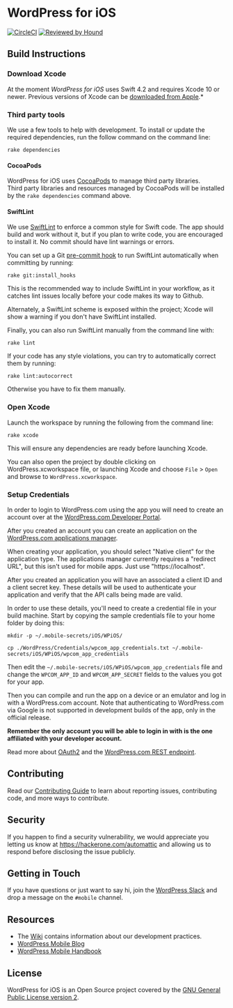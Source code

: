# WordPress for iOS #

[![CircleCI](https://circleci.com/gh/wordpress-mobile/WordPress-iOS.svg?style=svg)](https://circleci.com/gh/wordpress-mobile/WordPress-iOS)
[![Reviewed by Hound](https://img.shields.io/badge/Reviewed_by-Hound-8E64B0.svg)](https://houndci.com)

## Build Instructions

### Download Xcode

At the moment *WordPress for iOS* uses Swift 4.2 and requires Xcode 10 or newer. Previous versions of Xcode can be [downloaded from Apple](https://developer.apple.com/downloads/index.action).*

### Third party tools

We use a few tools to help with development. To install or update the required dependencies, run the follow command on the command line:

`rake dependencies`

#### CocoaPods

WordPress for iOS uses [CocoaPods](http://cocoapods.org/) to manage third party libraries.  
Third party libraries and resources managed by CocoaPods will be installed by the `rake dependencies` command above.

#### SwiftLint

We use [SwiftLint](https://github.com/realm/SwiftLint) to enforce a common style for Swift code. The app should build and work without it, but if you plan to write code, you are encouraged to install it. No commit should have lint warnings or errors.

You can set up a Git [pre-commit hook](https://git-scm.com/book/en/v2/Customizing-Git-Git-Hooks) to run SwiftLint automatically when committing by running:

`rake git:install_hooks`

This is the recommended way to include SwiftLint in your workflow, as it catches lint issues locally before your code makes its way to Github.

Alternately, a SwiftLint scheme is exposed within the project; Xcode will show a warning if you don't have SwiftLint installed.

Finally, you can also run SwiftLint manually from the command line with:

`rake lint`

If your code has any style violations, you can try to automatically correct them by running:

`rake lint:autocorrect`

Otherwise you have to fix them manually.

### Open Xcode

Launch the workspace by running the following from the command line:

`rake xcode`

This will ensure any dependencies are ready before launching Xcode. 

You can also open the project by double clicking on WordPress.xcworkspace file, or launching Xcode and choose `File` > `Open` and browse to `WordPress.xcworkspace`.

### Setup Credentials

In order to login to WordPress.com using the app you will need to create an account over at the [WordPress.com Developer Portal](https://developer.wordpress.com).

After you created an account you can create an application on the [WordPress.com applications manager](https://developer.wordpress.com/apps/).

When creating your application, you should select "Native client" for the application type. The applications manager currently requires a "redirect URL", but this isn't used for mobile apps. Just use "https://localhost".

After you created an application you will have an associated a client ID and a client secret key. These details will be used to authenticate your application and verify that the API calls being made are valid. 

In order to use these details, you'll need to create a credential file in your build machine. Start by copying the sample credentials file to your home folder by doing this:

` mkdir -p ~/.mobile-secrets/iOS/WPiOS/ `

` cp ./WordPress/Credentials/wpcom_app_credentials.txt ~/.mobile-secrets/iOS/WPiOS/wpcom_app_credentials `

Then edit the `~/.mobile-secrets/iOS/WPiOS/wpcom_app_credentials` file and change the `WPCOM_APP_ID` and `WPCOM_APP_SECRET` fields to the values you got for your app.

Then you can compile and run the app on a device or an emulator and log in with a WordPress.com account.  Note that authenticating to WordPress.com via Google is not supported in development builds of the app, only in the official release.

**Remember the only account you will be able to login in with is the one affiliated with your developer account.** 

Read more about [OAuth2](https://developer.wordpress.com/docs/oauth2/) and the [WordPress.com REST endpoint](https://developer.wordpress.com/docs/api/).

## Contributing

Read our [Contributing Guide](CONTRIBUTING.md) to learn about reporting issues, contributing code, and more ways to contribute.

## Security

If you happen to find a security vulnerability, we would appreciate you letting us know at https://hackerone.com/automattic and allowing us to respond before disclosing the issue publicly.

## Getting in Touch ##

If you have questions or just want to say hi, join the [WordPress Slack](https://chat.wordpress.org) and drop a message on the `#mobile` channel.

## Resources

- The [Wiki](https://github.com/wordpress-mobile/WordPress-iOS/wiki) contains information about our development practices.
- [WordPress Mobile Blog](http://make.wordpress.org/mobile)
- [WordPress Mobile Handbook](http://make.wordpress.org/mobile/handbook/)

## License

WordPress for iOS is an Open Source project covered by the [GNU General Public License version 2](LICENSE).
